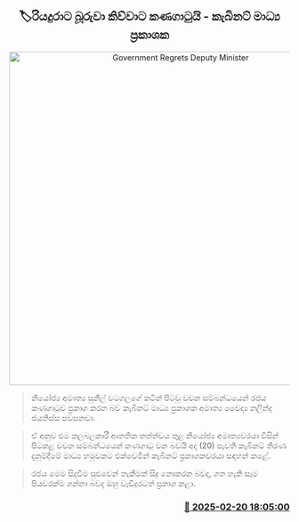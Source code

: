 <p align='center'><b><h2 align='center' title='Government Regrets Deputy Minister's Remarks – Cabinet Spokesperson'>🏷රියදුරාට බූරුවා කිව්වාට කණගාටුයි - කැබිනට් මාධ්‍ය ප්‍රකාශ​ක</h2></b></p>
<p align='center'><img src='https://helakuru.sgp1.cdn.digitaloceanspaces.com/esana/images/lib/nalinda-jayathissa-cabinet-2024.jpg' width='600' alt='Government Regrets Deputy Minister's Remarks – Cabinet Spokesperson'></p>

> නියෝජ්‍ය අමාත්‍ය සුනිල් වටගලගේ කටින් පිටවූ වචන සම්බන්ධයෙන් රජය කණගාටුව ප්‍රකාශ කරන බව කැබිනට් මාධ්‍ය ප්‍රකාශක අමාත්‍ය වෛද්‍ය නලින්ද ජයතිස්ස පවසනවා.

> ඒ අනුව එම කලබලකාරී ආතතික තත්ත්වය තුළ නියෝජ්‍ය අමාත්‍යවරයා විසින් පිටකළ වචන සම්බන්ධයෙන් කණගාටු වන බවයි අද (20) පැවති කැබිනට් තීරණ දැනුම්දීමේ මාධ්‍ය හමුවකට එක්වෙමින් කැබිනට් ප්‍රකාශකවරයා සඳහන් කළේ.

> රජය මෙම සිදුවීම සුළුවෙන් තැකීමක් සිදු නොකරන බවද, ගත හැකි සෑම පියවරක්ම ගන්නා බවද ඔහු වැඩිදුරටත් ප්‍රකාශ කළා.



<h3 align='right'><a href='https://www.helakuru.lk/esana/p/107672/'>📅 2025-02-20 18:05:00</a></h3>
